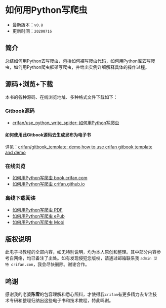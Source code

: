 # 如何用Python写爬虫

* 最新版本：`v0.8`
* 更新时间：`20200716`

## 简介

总结如何用Python去写爬虫，包括如何裸写爬虫代码，如何用Python库去写爬虫，如何用Python爬虫框架写爬虫，并给出实例详细解释具体的操作过程。

## 源码+浏览+下载

本书的各种源码、在线浏览地址、多种格式文件下载如下：

### Gitbook源码

* [crifan/use_python_write_spider: 如何用Python写爬虫](https://github.com/crifan/use_python_write_spider)

#### 如何使用此Gitbook源码去生成发布为电子书

详见：[crifan/gitbook_template: demo how to use crifan gitbook template and demo](https://github.com/crifan/gitbook_template)

### 在线浏览

* [如何用Python写爬虫 book.crifan.com](http://book.crifan.com/books/use_python_write_spider/website)
* [如何用Python写爬虫 crifan.github.io](https://crifan.github.io/use_python_write_spider/website)

### 离线下载阅读

* [如何用Python写爬虫 PDF](http://book.crifan.com/books/use_python_write_spider/pdf/use_python_write_spider.pdf)
* [如何用Python写爬虫 ePub](http://book.crifan.com/books/use_python_write_spider/epub/use_python_write_spider.epub)
* [如何用Python写爬虫 Mobi](http://book.crifan.com/books/use_python_write_spider/mobi/use_python_write_spider.mobi)

## 版权说明

此电子书教程的全部内容，如无特别说明，均为本人原创和整理。其中部分内容参考自网络，均已备注了出处。如有发现侵犯您版权，请通过邮箱联系我 `admin 艾特 crifan.com`，我会尽快删除。谢谢合作。

## 鸣谢

感谢我的老婆**陈雪**的包容理解和悉心照料，才使得我`crifan`有更多精力去专注技术专研和整理归纳出这些电子书和技术教程，特此鸣谢。
